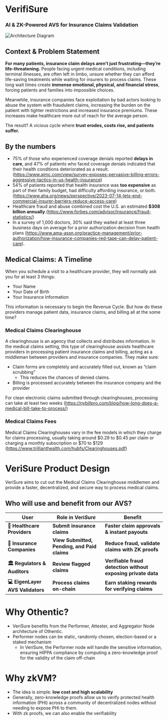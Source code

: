 # **VerifiSure**

### **AI & ZK-Powered AVS for Insurance Claims Validation**

![Architecture Diagram](../frontend/public/diagrams/ArchitectureDiagram.png)

## **Context & Problem Statement**

**For many patients, insurance claim delays aren’t just frustrating—they’re life-threatening.** People facing urgent medical conditions, including terminal illnesses, are often left in limbo, unsure whether they can afford life-saving treatments while waiting for insurers to process claims. These long wait times create **immense emotional, physical, and financial stress**, forcing patients and families into impossible choices.

Meanwhile, insurance companies face exploitation by bad actors looking to abuse the system with fraudulent claims, increasing the burden on the patient with tighter restrictions and increased insurance premiums. These increases make healthcare more out of reach for the average person.

The result? A vicious cycle where **trust erodes, costs rise, and patients suffer.**

## By the numbers

- 75% of those who experienced coverage denials reported **delays in care**, and 47% of patients who faced coverage denials indicated that their health conditions deteriorated as a result. (https://www.ajmc.com/view/survey-exposes-pervasive-billing-errors-aggressive-tactics-in-us-health-insurance)
- 54% of patients reported that health insurance was **too expensive** as part of their family budget, had difficulty affording insurance, or both. (https://www.aha.org/news/perspective/2023-07-14-lets-end-commercial-insurer-barriers-reduce-access-care)
- Healthcare fraud and abuse combined cost the U.S. an estimated **$308 billion annually**.(https://www.forbes.com/advisor/insurance/fraud-statistics/)
- In a survey of 1,000 doctors, 30% said they waited at least three business days on average for a prior authorization decision from health plans (https://www.ama-assn.org/practice-management/prior-authorization/how-insurance-companies-red-tape-can-delay-patient-care).

## Medical Claims: A Timeline

When you schedule a visit to a healthcare provider, they will normally ask you for at least 3 things:

- Your Name
- Your Date of Birth
- Your Insurance Information

This information is necessary to begin the Revenue Cycle. But how do these providers manage patient data, insurance claims, and billing all at the some time?

### Medical Claims Clearinghouse

A clearinghouse is an agency that collects and distributes information. In the medical claims setting, this type of clearinghouse assists healthcare providers in processing patient insurance claims and billing, acting as a middleman between providers and insurance companies. They make sure:

- Claim forms are completely and accurately filled out, known as “claim scrubbing”
    - This reduces the chances of denied claims.
- Billing is processed accurately between the insurance company and the provider

For clean electronic claims submitted through clearinghouses, processing can take at least two weeks (https://nybillpro.com/blog/how-long-does-a-medical-bill-take-to-process/)

### Medical Claims Fees

Medical Claims Clearinghouses vary in the fee models in which they charge for claims processing, usually taking around $0.29 to $0.45 per claim or charging a monthly subscription or $70 to $129 (https://www.trillianthealth.com/hubfs/Clearinghouses.pdf)

# VeriSure Product Design

VeriSure aims to cut out the Medical Claims Clearinghouse middlemen and provide a faster, decentralized, and secure way to process medical claims.

## Who will use and benefit from our AVS?

| **User** | **Role in Veri*Sure*** | **Benefit** |
| --- | --- | --- |
| **🏥 Healthcare Providers** | **Submit insurance claims** | **Faster claim approvals & instant payouts** |
| **🏦 Insurance Companies** | **View Submitted, Pending, and Paid claims** | **Reduce fraud, validate claims with ZK proofs** |
| **🏛️ Regulators & Auditors** | **Review flagged claims** | **Verifiable fraud detection without exposing private data** |
| **💻 EigenLayer AVS Validators** | **Process claims on-chain** | **Earn staking rewards for verifying claims** |

# Why Othentic?

- VeriSure benefits from the Performer, Attester, and Aggregator Node architecture of Othentic.
- Performer nodes can be static, randomly chosen, election-based or a staked mechanism
    - In VeriSure, the Performer node will handle the sensitive information, ensuring HIPPA compliance by computing a zero-knowledge proof for the validity of the claim off-chain

# Why zkVM?

- The idea is simple: **low cost and high scalability**
- Generally, zero-knowledge proofs allow us to verify protected health information (PHI) across a community of decentralized nodes without needing to expose PHI to them.
- With zk proofs, we can also enable the verifiability